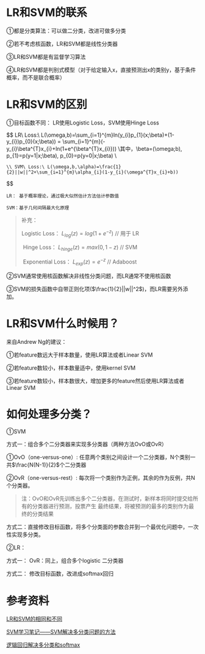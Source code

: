 # LR和SVM的联系
①都是分类算法：可以做二分类，改进可做多分类

②若不考虑核函数，LR和SVM都是线性分类器

③LR和SVM都是有监督学习算法

④LR和SVM都是判别式模型（对于给定输入x，直接预测出x的类别y，基于条件概率，而不是联合概率）

# LR和SVM的区别
①目标函数不同：
LR使用Logistic Loss，SVM使用Hinge Loss

$$
    LR\ Loss:\ L(\omega,b)=\sum_{i=1}^{m}ln(y_{i}p_{1}(x;\beta)+(1-y_{i})p_{0}(x;\beta)) = \sum_{i=1}^{m}(-y_{i}\beta^{T}x_{i}+ln(1+e^{\beta^{T}x_{i}}))
    \\其中，\beta=(\omega;b), p_{1}=p(y=1|x;\beta), p_{0}=p(y=0|x;\beta) \\
    
    \\ SVM\ Loss:\ L(\omega,b,\alpha)=\frac{1}{2}||w||^2+\sum_{i=1}^{m}\alpha_{i}(1-y_{i}(\omega^{T}x_{i}+b))
$$


    LR： 基于概率理论，通过极大似然估计方法估计参数值

    SVM：基于几何间隔最大化原理

> 补充：
> 
> Logistic Loss：			 $L_{log}(z)=log(1+e^{-z})$                   // 用于 LR
> 
> ​					Hinge Loss：		  	 $L_{hinge}(z)=max(0,1-z)$             // SVM
>
> ​					Exponential Loss：	$L_{exp}(z)=e^{-z}$  								 // Adaboost

②SVM通常使用核函数解决非线性分类问题，而LR通常不使用核函数

③SVM的损失函数中自带正则化项($\frac{1}{2}||w||^2$)，而LR需要另外添加。

# LR和SVM什么时候用？

来自Andrew Ng的建议：

①若feature数远大于样本数量，使用LR算法或者Linear SVM

②若feature数较小，样本数量适中，使用kernel SVM

③若feature数较小，样本数很大，增加更多的feature然后使用LR算法或者Linear SVM

# 如何处理多分类？
①SVM
   
   
方式一：组合多个二分类器来实现多分类器（两种方法OvO或OvR）

①OvO（one-versus-one）: 任意两个类别之间设计一个二分类器，N个类别一共$\frac{N(N-1)}{2}$个二分类器

②OvR（one-versus-rest）: 每次将一个类别作为正例，其余的作为反例，共N个分类器。

> 注：OvO和OvR先训练出多个二分类器，在测试时，新样本将同时提交给所有的分类器进行预测，投票产生		最终结果，将被预测的最多的类别作为最终的分类结果

方式二：直接修改目标函数，将多个分类面的参数合并到一个最优化问题中，一次性实现多分类。

②LR：

方式一： OvR：同上，组合多个logistic 二分类器

方式二： 修改目标函数，改进成softmax回归


# 参考资料

[LR和SVM的相同和不同](https://www.cnblogs.com/bentuwuying/p/6616761.html)

[SVM学习笔记——SVM解决多分类问题的方法](https://blog.csdn.net/mao_hui_fei/article/details/80452424)

[逻辑回归解决多分类和softmax](https://blog.csdn.net/u012879957/article/details/81197903)